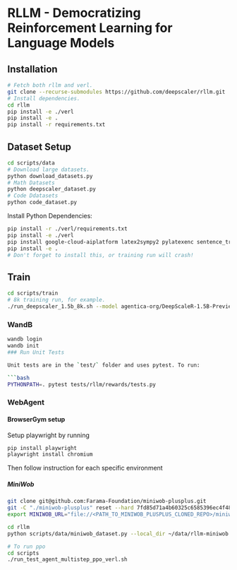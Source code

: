 # RLLM - Democratizing Reinforcement Learning for Language Models

## Installation

```bash
# Fetch both rllm and verl.
git clone --recurse-submodules https://github.com/deepscaler/rllm.git
# Install dependencies.
cd rllm
pip install -e ./verl
pip install -e .
pip install -r requirements.txt
```

## Dataset Setup

```bash
cd scripts/data
# Download large datasets.
python download_datasets.py
# Math Datasets
python deepscaler_dataset.py
# Code Ddatasets
python code_dataset.py
```

Install Python Dependencies:

```bash
pip install -r ./verl/requirements.txt
pip install -e ./verl
pip install google-cloud-aiplatform latex2sympy2 pylatexenc sentence_transformers
pip install -e .
# Don't forget to install this, or training run will crash!
```


## Train
```bash
cd scripts/train
# 8k training run, for example.
./run_deepscaler_1.5b_8k.sh --model agentica-org/DeepScaleR-1.5B-Preview
```


### WandB

````bash
wandb login
wandb init
### Run Unit Tests

Unit tests are in the `test/` folder and uses pytest. To run:

```bash
PYTHONPATH=. pytest tests/rllm/rewards/tests.py
````

### WebAgent 

#### BrowserGym setup
Setup playwright by running
```bash
pip install playwright
playwright install chromium
```

Then follow instruction for each specific environment
##### MiniWob
```bash
git clone git@github.com:Farama-Foundation/miniwob-plusplus.git
git -C "./miniwob-plusplus" reset --hard 7fd85d71a4b60325c6585396ec4f48377d049838
export MINIWOB_URL="file://<PATH_TO_MINIWOB_PLUSPLUS_CLONED_REPO>/miniwob/html/miniwob/"

cd rllm
python scripts/data/miniwob_dataset.py --local_dir ~/data/rllm-miniwob

# To run ppo
cd scripts
./run_test_agent_multistep_ppo_verl.sh
```